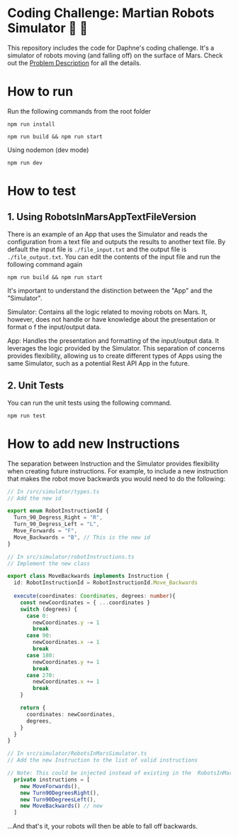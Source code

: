 # Coding Challenge: Martian Robots Simulator 🤖 🔴
This repository includes the code for Daphne's coding challenge. It's a simulator of robots moving (and falling off) on the surface of Mars. Check out the [Problem Description](./ProblemDescription.pdf) for all the details.


# How to run

Run the following commands from the root folder

```
npm run install
```

```
npm run build && npm run start
```

Using nodemon (dev mode)
```
npm run dev
```

# How to test

## 1. Using RobotsInMarsAppTextFileVersion
There is an example of an App that uses the Simulator and reads the configuration from a text file and outputs the results to another text file. By default
the input file is ```./file_input.txt``` and the output file is ```./file_output.txt```. You can edit the contents of the input file and run 
the following command again

```
npm run build && npm run start
```

It's important to understand the distinction between the "App" and the "Simulator".

Simulator: Contains all the logic related to moving robots on Mars. It, however, does not handle or have knowledge about the presentation or format o
f the input/output data.

App: Handles the presentation and formatting of the input/output data. It leverages the logic provided by the Simulator.
This separation of concerns provides flexibility, allowing us to create different types of Apps using the same Simulator, such as a potential Rest API App in the future.

## 2. Unit Tests
You can run the unit tests using the following command.

```
npm run test
```


# How to add new Instructions

The separation between Instruction and the Simulator provides flexibility when creating future instructions. For example, to include a new instruction that makes the robot move backwards you would need to do the following:

```typescript
// In /src/simulator/types.ts
// Add the new id

export enum RobotInstructionId {
  Turn_90_Degress_Right = "R",
  Turn_90_Degress_Left = "L",
  Move_Forwards = "F",
  Move_Backwards = "B", // This is the new id
}

```

```typescript
// In src/simulator/robotInstructions.ts
// Implement the new class

export class MoveBackwards implements Instruction {
  id: RobotInstructionId = RobotInstructionId.Move_Backwards
  
  execute(coordinates: Coordinates, degrees: number){
    const newCoordinates = { ...coordinates }
    switch (degrees) {
      case 0:
        newCoordinates.y -= 1
        break
      case 90:
        newCoordinates.x -= 1
        break
      case 180:
        newCoordinates.y += 1
        break
      case 270:
        newCoordinates.x += 1
        break
    }

    return {
      coordinates: newCoordinates,
      degrees,
    }
  }
}

```

```typescript
// In src/simulator/RobotsInMarsSimulator.ts
// Add the new Instruction to the list of valid instructions

// Note: This could be injected instead of existing in the  RobotsInMarsSimulator class
  private instructions = [
    new MoveForwards(),
    new Turn90DegreesRight(),
    new Turn90DegreesLeft(),
    new MoveBackwards() // new
  ]
```

...And that's it, your robots will then be able to fall off backwards.

